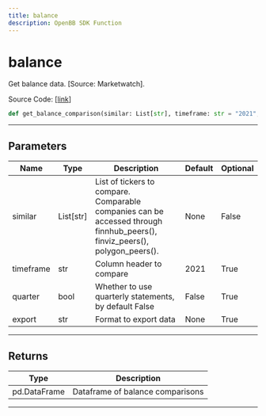 ```yaml
---
title: balance
description: OpenBB SDK Function
---
```


# balance

Get balance data. [Source: Marketwatch].

Source Code: [[link](https://github.com/OpenBB-finance/OpenBBTerminal/tree/main/openbb_terminal/stocks/comparison_analysis/marketwatch_model.py#L107)]

```python
def get_balance_comparison(similar: List[str], timeframe: str = "2021", quarter: bool = False) -> pd.DataFrame
```

---

## Parameters

| Name | Type | Description | Default | Optional |
| ---- | ---- | ----------- | ------- | -------- |
| similar | List[str] | List of tickers to compare.<br/>Comparable companies can be accessed through<br/>finnhub_peers(), finviz_peers(), polygon_peers(). | None | False |
| timeframe | str | Column header to compare | 2021 | True |
| quarter | bool | Whether to use quarterly statements, by default False | False | True |
| export | str | Format to export data | None | True |


---

## Returns

| Type | Description |
| ---- | ----------- |
| pd.DataFrame | Dataframe of balance comparisons |
---

